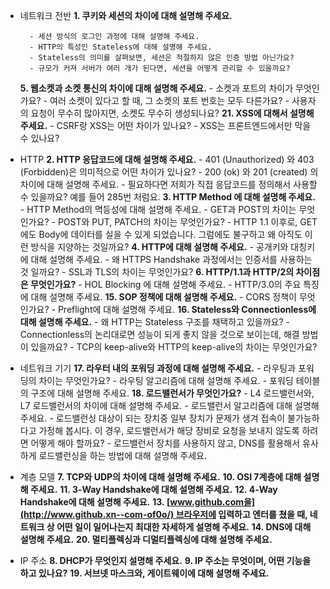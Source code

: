 - 네트워크 전반
    **1. 쿠키와 세션의 차이에 대해 설명해 주세요.**
	    
	    - 세션 방식의 로그인 과정에 대해 설명해 주세요.
		- HTTP의 특성인 Stateless에 대해 설명해 주세요.
		- Stateless의 의미를 살펴보면, 세션은 적절하지 않은 인증 방법 아닌가요?
		- 규모가 커져 서버가 여러 개가 된다면, 세션을 어떻게 관리할 수 있을까요?
    **5. 웹소켓과 소켓 통신의 차이에 대해 설명해 주세요.**
		- 소켓과 포트의 차이가 무엇인가요?
		- 여러 소켓이 있다고 할 때, 그 소켓의 포트 번호는 모두 다른가요?
		- 사용자의 요청이 무수히 많아지면, 소켓도 무수히 생성되나요?
    **21. XSS에 대해서 설명해 주세요.**
	    - CSRF랑 XSS는 어떤 차이가 있나요?
		- XSS는 프론트엔드에서만 막을 수 있나요?
- HTTP
    **2. HTTP 응답코드에 대해 설명해 주세요.**
		- 401 (Unauthorized) 와 403 (Forbidden)은 의미적으로 어떤 차이가 있나요?
		- 200 (ok) 와 201 (created) 의 차이에 대해 설명해 주세요.
		- 필요하다면 저희가 직접 응답코드를 정의해서 사용할 수 있을까요? 예를 들어 285번 처럼요.
    **3. HTTP Method 에 대해 설명해 주세요.**
	    - HTTP Method의 멱등성에 대해 설명해 주세요.
		- GET과 POST의 차이는 무엇인가요?
		- POST와 PUT, PATCH의 차이는 무엇인가요?
		- HTTP 1.1 이후로, GET에도 Body에 데이터를 실을 수 있게 되었습니다. 그럼에도 불구하고 왜 아직도 이런 방식을 지양하는 것일까요?
    **4. HTTP에 대해 설명해 주세요.**
	    - 공개키와 대칭키에 대해 설명해 주세요.
		- 왜 HTTPS Handshake 과정에서는 인증서를 사용하는 것 일까요? 
		- SSL과 TLS의 차이는 무엇인가요?
    **6. HTTP/1.1과 HTTP/2의 차이점은 무엇인가요?**
	    - HOL Blocking 에 대해 설명해 주세요.
		- HTTP/3.0의 주요 특징에 대해 설명해 주세요.
    **15. SOP 정책에 대해 설명해 주세요.**
		- CORS 정책이 무엇인가요?
		- Preflight에 대해 설명해 주세요.
    **16. Stateless와 Connectionless에 대해 설명해 주세요.**
		- 왜 HTTP는 Stateless 구조를 채택하고 있을까요?
		- Connectionless의 논리대로면 성능이 되게 좋지 않을 것으로 보이는데, 해결 방법이 있을까요?
		- TCP의 keep-alive와 HTTP의 keep-alive의 차이는 무엇인가요?  
- 네트워크 기기
    **17. 라우터 내의 포워딩 과정에 대해 설명해 주세요.**
	    - 라우팅과 포워딩의 차이는 무엇인가요?
		- 라우팅 알고리즘에 대해 설명해 주세요.
		- 포워딩 테이블의 구조에 대해 설명해 주세요.
    **18. 로드밸런서가 무엇인가요?**
	    - L4 로드밸런서와, L7 로드밸런서의 차이에 대해 설명해 주세요.
		- 로드밸런서 알고리즘에 대해 설명해 주세요.
		- 로드밸런싱 대상이 되는 장치중 일부 장치가 문제가 생겨 접속이 불가능하다고 가정해 봅시다. 이 경우, 로드밸런서가 해당 장비로 요청을 보내지 않도록 하려면 어떻게 해야 할까요?
		- 로드밸런서 장치를 사용하지 않고, DNS를 활용해서 유사하게 로드밸런싱을 하는 방법에 대해 설명해 주세요.
- 계층 모델
    **7. TCP와 UDP의 차이에 대해 설명해 주세요.**
    **10. OSI 7계층에 대해 설명해 주세요.**
    **11. 3-Way Handshake에 대해 설명해 주세요.**
    **12. 4-Way Handshake에 대해 설명해 주세요.**
    **13. [www.github.com을](http://www.github.xn--com-of0o/) 브라우저에 입력하고 엔터를 쳤을 때, 네트워크 상 어떤 일이 일어나는지 최대한 자세하게 설명해 주세요.**
    **14. DNS에 대해 설명해 주세요.**
    **20. 멀티플렉싱과 디멀티플렉싱에 대해 설명해 주세요.**
- IP 주소
    **8. DHCP가 무엇인지 설명해 주세요.**
    **9. IP 주소는 무엇이며, 어떤 기능을 하고 있나요?**
    **19. 서브넷 마스크와, 게이트웨이에 대해 설명해 주세요.**